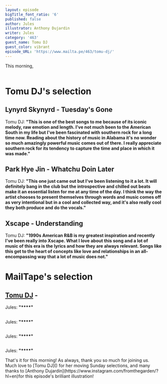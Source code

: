 ```yaml
---
layout: episode
bigTitle_font_ratio: '6'
published: false
author: Jules
illustrator: Anthony Dujardin
writer: Jules
category: '463'
guest_name: Tomu DJ
guest_color: vibrant
episode_URL: 'https://www.mailta.pe/463/tomu-dj/'
---
```

<p id="introduction"> This morning,
<br><br>

</p>


# Tomu DJ's selection

## Lynyrd Skynyrd - Tuesday's Gone
Tomu DJ: **"**This is one of the best songs to me because of its iconic melody, raw emotion and length. I've not much been to the American South in my life but I've been fascinated with southern rock for a long time now. Reading about the history of music in Alabama it's no wonder so much amazingly powerful music comes out of there. I really appreciate southern rock for its tendency to capture the time and place in which it was made.**"**

## Park Hye Jin - Whatchu Doin Later
Tomu DJ: **"**This one just came out but I've been listening to it a lot. It will definitely bang in the club but the introspective and chilled out beats make it an essential listen for me at any time of the day. I think the way the artist chooses to present themselves through words and music comes off as very intentional but in a cool and collected way, and it's also really cool they both produce and do the vocals.**"**

## Xscape - Understanding
Tomu DJ: **"**1990s American R&B is my greatest inspiration and recently I've been really into Xscape. What I love about this song and a lot of music of this era is the lyrics and how they are always relevant. Songs like this get to the heart of concepts like love and relationships in an all-encompassing way that a lot of music does not.**"**


# MailTape's selection

## [Tomu DJ]() - 
Jules: **"****"**

## 
Jules: **"****"**

## 
Jules: **"****"**

## 
Jules: **"****"**


<p id="outroduction">That's it for this morning! As always, thank you so much for joining us. Much love to [Tomu DJ]() for her moving Sunday selections, and many thanks to [Anthony Dujardin](https://www.instagram.com/fromthegarden/?hl=en)for this episode's brilliant illustration!</p>
